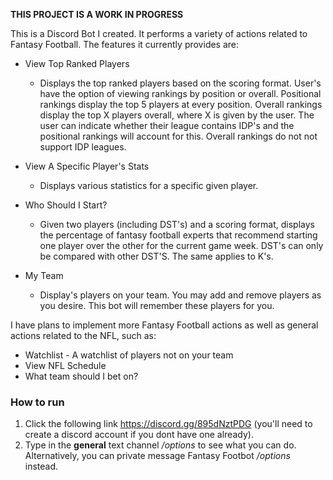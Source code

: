 **THIS PROJECT IS A WORK IN PROGRESS**

This is a Discord Bot I created. It performs a variety of actions related to Fantasy Football. The features it currently provides are:

* View Top Ranked Players
  * Displays the top ranked players based on the scoring format. 
User's have the option of viewing rankings by position or overall. Positional 
rankings display the top 5 players at every position. Overall rankings display 
the top X players overall, where X is given by the user. The user can indicate 
whether their league contains IDP's and the positional rankings will account for this. 
Overall rankings do not not support IDP leagues.

* View A Specific Player's Stats
  * Displays various statistics for a specific given player.

* Who Should I Start?
  * Given two players (including DST's) and a scoring format, displays 
the percentage of fantasy football experts that recommend starting one player over 
the other for the current game week. DST's can only be compared with other DST'S. 
The same applies to K's.

* My Team
  * Display's players on your team. You may add and remove players as 
you desire. This bot will remember these players for you.

I have plans to implement more Fantasy Football actions as well as general actions related to the NFL, such as:
* Watchlist - A watchlist of players not on your team
* View NFL Schedule
* What team should I bet on?

<h3>How to run</h3> 

1. Click the following link https://discord.gg/895dNztPDG (you'll need to create a discord account if you dont have one already).
2. Type in the **general** text channel */options* to see what you can do. Alternatively, you can private message Fantasy Footbot */options* instead. 
 
